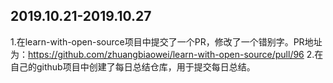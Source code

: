 ## 2019.10.21-2019.10.27
1.在learn-with-open-source项目中提交了一个PR，修改了一个错别字。PR地址为：https://github.com/zhuangbiaowei/learn-with-open-source/pull/96
2.在自己的github项目中创建了每日总结仓库，用于提交每日总结。
